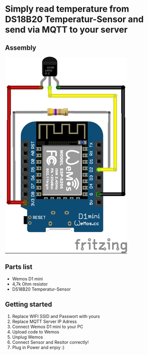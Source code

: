 # Simply read temperature from DS18B20 Temperatur-Sensor and send via MQTT to your server
## Assembly
![Image of wemos](/temperaturereading.jpg)
## Parts list
* Wemos D1 mini
* 4,7k Ohm resistor
* DS18B20 Temperatur-Sensor
## Getting started
1. Replace WIFI SSID and Passwort with yours
2. Replace MQTT Server IP Adress
3. Connect Wemos D1 mini to your PC
4. Upload code to Wemos
5. Unplug Wemos
6. Connect Sensor and Resitor correctly!
7. Plug in Power and enjoy :)
